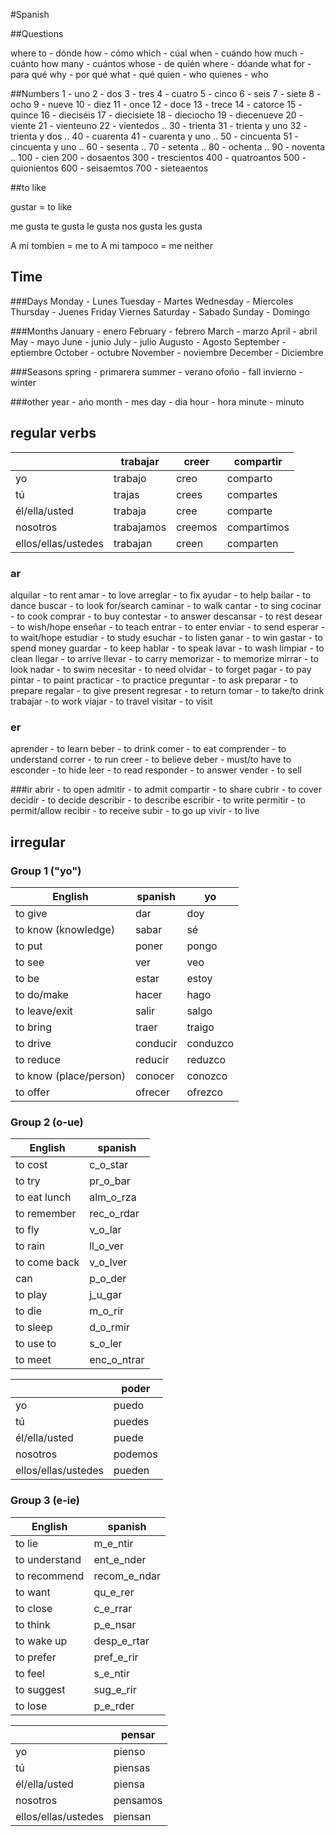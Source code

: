 #Spanish

##Questions 

where to - dónde
how - cómo
which - cúal
when - cuándo
how much - cuánto 
how many - cuántos 
whose - de quién 
where - dóande 
what for - para qué
why - por qué
what - qué
quien - who
quienes - who

##Numbers
1 - uno
2 - dos
3 - tres
4 - cuatro
5 - cinco
6 - seis
7 - siete
8 - ocho
9 - nueve
10 - diez
11 - once
12 - doce
13 - trece
14 - catorce
15 - quince
16 - dieciséis
17 - diecisiete
18 - dieciocho
19 - diecenueve
20 - viente
21 - vienteuno
22 - vientedos
.. 
30 - trienta
31 - trienta y uno
32 - trienta y dos
.. 
40 - cuarenta
41 - cuarenta y uno
.. 
50 - cincuenta
51 - cincuenta y uno
.. 
60 - sesenta
.. 
70 - setenta
.. 
80 - ochenta
.. 
90 - noventa
.. 
100 - cien
200 - dosaentos
300 - trescientos
400 - quatroantos
500 - quionientos
600 - seisaemtos
700 - sieteaentos

##to like

gustar = to like

me  gusta
te  gusta
le  gusta
nos gusta
les gusta

A mi tombien = me to
A mi tampoco = me neither

## Time

###Days
Monday - Lunes
Tuesday - Martes
Wednesday - Miercoles
Thursday - Juenes
Friday Viernes
Saturday - Sabado
Sunday - Domingo

###Months
January -  enero
February - febrero
March - marzo
April - abril
May - mayo
June - junio
July - julio
Augusto - Agosto
September - eptiembre
October - octubre
November - noviembre
December - Diciembre

###Seasons
spring - primarera
summer - verano
ofońo - fall
invierno - winter

###other
year - ańo
month - mes
day - dia
hour - hora
minute - minuto

## regular verbs
|                     | trabajar   | creer   | compartir   |
|---------------------|------------|---------|-------------|
| yo                  | trabajo    | creo    | comparto    |
| tú                  | trajas     | crees   | compartes   |
| él/ella/usted       | trabaja    | cree    | comparte    |
| nosotros            | trabajamos | creemos | compartimos |
| ellos/ellas/ustedes | trabajan   | creen   | comparten   |

### ar
alquilar - to rent
amar - to love
arreglar - to fix
ayudar - to help
bailar - to dance
buscar - to look for/search
caminar - to walk
cantar - to sing
cocinar - to cook
comprar - to buy
contestar - to answer
descansar - to rest
desear - to wish/hope
enseñar - to teach
entrar - to enter
enviar - to send
esperar - to wait/hope
estudiar - to study
esuchar - to listen
ganar - to win
gastar - to spend money
guardar - to keep
hablar - to speak
lavar - to wash
limpiar - to clean
llegar - to arrive
llevar - to carry
memorizar - to memorize
mirrar - to look
nadar - to swim
necesitar - to need
olvidar - to forget
pagar - to pay
pintar - to paint
practicar - to practice
preguntar - to ask
preparar - to prepare
regalar - to give present
regresar - to return
tomar - to take/to drink
trabajar - to work
viajar - to travel
visitar - to visit

### er
aprender - to learn
beber - to drink
comer - to eat
comprender - to understand
correr - to run
creer - to believe
deber - must/to have to
esconder - to hide
leer - to read
responder - to answer
vender - to sell

###ir
abrir - to open
admitir - to admit
compartir - to share
cubrir - to cover
decidir - to decide
describir - to describe
escribir - to write
permitir - to permit/allow
recibir - to receive
subir - to go up
vivir - to live

## irregular

### Group 1 ("yo")

| English                | spanish  | yo       |
|------------------------|----------|----------|
| to give                | dar      | doy      |
| to know (knowledge)    | sabar    | sé       |
| to put                 | poner    | pongo    |
| to see                 | ver      | veo      |
| to be                  | estar    | estoy    |
| to do/make             | hacer    | hago     |
| to leave/exit          | salir    | salgo    |
| to bring               | traer    | traigo   |
| to drive               | conducir | conduzco |
| to reduce              | reducir  | reduzco  |
| to know (place/person) | conocer  | conozco  |
| to offer               | ofrecer  | ofrezco  |

### Group 2 (o-ue)

| English      | spanish     |
|--------------|-------------|
| to cost      | c_o_star    |
| to try       | pr_o_bar    |
| to eat lunch | alm_o_rza   |
| to remember  | rec_o_rdar  |
| to fly       | v_o_lar     |
| to rain      | ll_o_ver    |
| to come back | v_o_lver    |
| can          | p_o_der     |
| to play      | j_u_gar     |
| to die       | m_o_rir     |
| to sleep     | d_o_rmir    |
| to use to    | s_o_ler     |
| to meet      | enc_o_ntrar |


|                     | poder   |
|---------------------|---------|
| yo                  | puedo   |
| tú                  | puedes  |
| él/ella/usted       | puede   |
| nosotros            | podemos |
| ellos/ellas/ustedes | pueden  |


### Group 3 (e-ie)

| English       | spanish      |
|---------------|--------------|
| to lie        | m_e_ntir     |
| to understand | ent_e_nder   |
| to recommend  | recom_e_ndar |
| to want       | qu_e_rer     |
| to close      | c_e_rrar     |
| to think      | p_e_nsar     |
| to wake up    | desp_e_rtar  |
| to prefer     | pref_e_rir   |
| to feel       | s_e_ntir     |
| to suggest    | sug_e_rir    |
| to lose       | p_e_rder     |


|                     | pensar   |
|---------------------|----------|
| yo                  | pienso   |
| tú                  | piensas  |
| él/ella/usted       | piensa   |
| nosotros            | pensamos |
| ellos/ellas/ustedes | piensan  |
